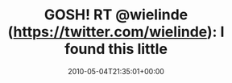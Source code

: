 ---
retweeted: false
source: <a href="http://twitter.com" rel="nofollow">Twitter Web Client</a>
entities:
  hashtags: []
  symbols: []
  user_mentions:
  - name: Wieland Lindenthal
    screen_name: wielinde
    indices:
    - '9'
    - '18'
    id_str: '16160278'
    id: '16160278'
  urls: []
display_text_range:
- '0'
- '139'
favorite_count: '0'
id_str: '13385629940'
truncated: false
retweet_count: '0'
id: '13385629940'
created_at: Tue May 04 21:35:01 +0000 2010
favorited: false
full_text: 'GOSH! RT [@wielinde](https://twitter.com/wielinde): I found this little
  sweet camera attached to the local cash machine while I was entering [...] http://twitgoo.com/ulh00'
lang: en
tags:
- pesos/twitter
date: '2010-05-04T21:35:01+00:00'
src: https://twitter.com/bascht/status/13385629940
original_url: https://twitter.com/bascht/status/13385629940
type: twitter_tweet
text: 'GOSH! RT [@wielinde](https://twitter.com/wielinde): I found this little sweet
  camera attached to the local cash machine while I was entering [...] http://twitgoo.com/ulh00'
title: 'GOSH! RT @wielinde (https://twitter.com/wielinde): I found this little '

---